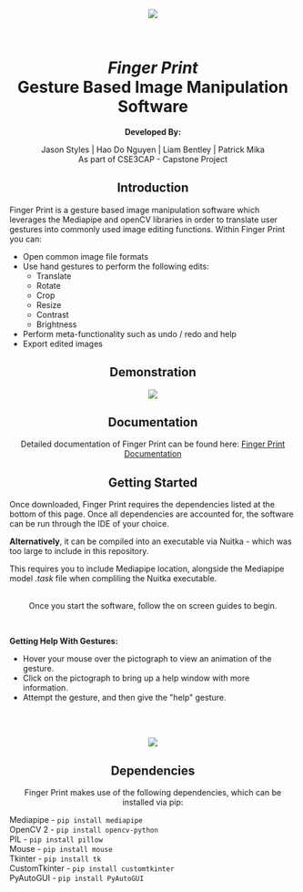 <p align="center">
  <img src=https://github.com/user-attachments/assets/d70d8db2-da27-4e5c-81ad-4171fc056510 />
</p>

</br>

<h1 align="center"> 
  <i>Finger Print</i>
  </br>
  Gesture Based Image Manipulation Software
</h1>

<p align="center">
  <b>Developed By:</b>
</p>
<p align="center">
  Jason Styles | Hao Do Nguyen | Liam Bentley | Patrick Mika
  </br>
  As part of CSE3CAP - Capstone Project
</p>

<h2 align="center">Introduction</h2>

Finger Print is a gesture based image manipulation software which leverages the Mediapipe and openCV libraries in order to translate user gestures into commonly used image editing functions. Within Finger Print you can:
* Open common image file formats
* Use hand gestures to perform the following edits:
  * Translate
  * Rotate
  * Crop
  * Resize
  * Contrast
  * Brightness
* Perform meta-functionality such as undo / redo and help
* Export edited images

<h2 align="center">Demonstration</h2>
<p align="center">
  <img src = https://github.com/user-attachments/assets/edbabb89-731b-4011-9280-b612bcb38386 />
</p>
<h2 align="center">Documentation</h2>

<p align="center">Detailed documentation of Finger Print can be found here: <a href=https://jasonjason5.github.io/CSE3CAP_GBIM/index.html>Finger Print Documentation</a></p>

<h2 align="center">Getting Started</h2>

Once downloaded, Finger Print requires the dependencies listed at the bottom of this page.
Once all dependencies are accounted for, the software can be run through the IDE of your choice. 

**Alternatively**, it can be compiled into an executable via Nuitka - which was too large to include in this repository. 

This requires you to include Mediapipe location, alongside the Mediapipe model _.task_ file when compliling the Nuitka executable.
</br>
</br>
<p align="center">Once you start the software, follow the on screen guides to begin.</p>
</br>

**Getting Help With Gestures:**

* Hover your mouse over the pictograph to view an animation of the gesture.
* Click on the pictograph to bring up a help window with more information.
* Attempt the gesture, and then give the "help" gesture.
</br>
</br>
<p align="center">
  <img src = https://github.com/user-attachments/assets/8095c232-5f9e-4b0f-a74a-8f7da565c9ff />
</p>

<h2 align="center">Dependencies</h2>

<p align="center">Finger Print makes use of the following dependencies, which can be installed via pip:</p>

Mediapipe - ```pip install mediapipe```</br>
OpenCV 2 - ```pip install opencv-python```</br>
PIL - ```pip install pillow```</br>
Mouse - ```pip install mouse```</br>
Tkinter - ```pip install tk```</br>
CustomTkinter - ```pip install customtkinter```</br>
PyAutoGUI - ```pip install PyAutoGUI```




